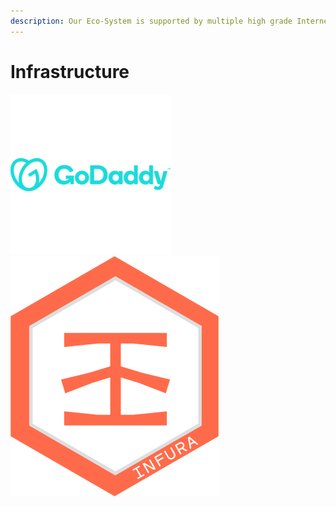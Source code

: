 ```yaml
---
description: Our Eco-System is supported by multiple high grade Internet Companies
---
```


# Infrastructure

![](../../../.gitbook/assets/GDDY.png) ![](../../../.gitbook/assets/infura.png)
